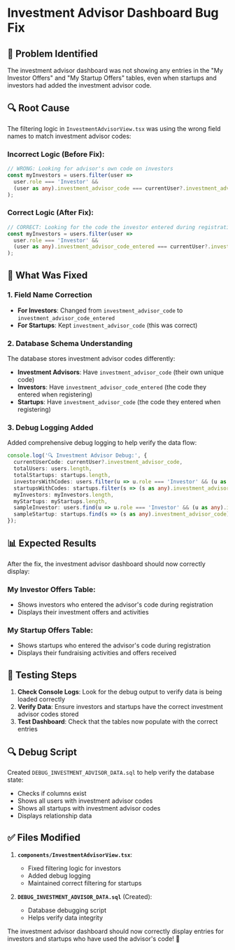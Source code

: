 # Investment Advisor Dashboard Bug Fix

## 🐛 **Problem Identified**

The investment advisor dashboard was not showing any entries in the "My Investor Offers" and "My Startup Offers" tables, even when startups and investors had added the investment advisor code.

## 🔍 **Root Cause**

The filtering logic in `InvestmentAdvisorView.tsx` was using the wrong field names to match investment advisor codes:

### **Incorrect Logic (Before Fix):**
```typescript
// WRONG: Looking for advisor's own code on investors
const myInvestors = users.filter(user => 
  user.role === 'Investor' && 
  (user as any).investment_advisor_code === currentUser?.investment_advisor_code
);
```

### **Correct Logic (After Fix):**
```typescript
// CORRECT: Looking for the code the investor entered during registration
const myInvestors = users.filter(user => 
  user.role === 'Investor' && 
  (user as any).investment_advisor_code_entered === currentUser?.investment_advisor_code
);
```

## 🔧 **What Was Fixed**

### **1. Field Name Correction**
- **For Investors**: Changed from `investment_advisor_code` to `investment_advisor_code_entered`
- **For Startups**: Kept `investment_advisor_code` (this was correct)

### **2. Database Schema Understanding**
The database stores investment advisor codes differently:
- **Investment Advisors**: Have `investment_advisor_code` (their own unique code)
- **Investors**: Have `investment_advisor_code_entered` (the code they entered when registering)
- **Startups**: Have `investment_advisor_code` (the code they entered when registering)

### **3. Debug Logging Added**
Added comprehensive debug logging to help verify the data flow:
```typescript
console.log('🔍 Investment Advisor Debug:', {
  currentUserCode: currentUser?.investment_advisor_code,
  totalUsers: users.length,
  totalStartups: startups.length,
  investorsWithCodes: users.filter(u => u.role === 'Investor' && (u as any).investment_advisor_code_entered).length,
  startupsWithCodes: startups.filter(s => (s as any).investment_advisor_code).length,
  myInvestors: myInvestors.length,
  myStartups: myStartups.length,
  sampleInvestor: users.find(u => u.role === 'Investor' && (u as any).investment_advisor_code_entered),
  sampleStartup: startups.find(s => (s as any).investment_advisor_code)
});
```

## 📊 **Expected Results**

After the fix, the investment advisor dashboard should now correctly display:

### **My Investor Offers Table:**
- Shows investors who entered the advisor's code during registration
- Displays their investment offers and activities

### **My Startup Offers Table:**
- Shows startups who entered the advisor's code during registration
- Displays their fundraising activities and offers received

## 🧪 **Testing Steps**

1. **Check Console Logs**: Look for the debug output to verify data is being loaded correctly
2. **Verify Data**: Ensure investors and startups have the correct investment advisor codes stored
3. **Test Dashboard**: Check that the tables now populate with the correct entries

## 🔍 **Debug Script**

Created `DEBUG_INVESTMENT_ADVISOR_DATA.sql` to help verify the database state:
- Checks if columns exist
- Shows all users with investment advisor codes
- Shows all startups with investment advisor codes
- Displays relationship data

## ✅ **Files Modified**

1. **`components/InvestmentAdvisorView.tsx`**:
   - Fixed filtering logic for investors
   - Added debug logging
   - Maintained correct filtering for startups

2. **`DEBUG_INVESTMENT_ADVISOR_DATA.sql`** (Created):
   - Database debugging script
   - Helps verify data integrity

The investment advisor dashboard should now correctly display entries for investors and startups who have used the advisor's code! 🚀
